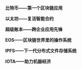 **比特币——第一个区块链应用**

**以太坊——复活智能合约**

**超级账本——跨企业应用先锋**

**EOS——区块链世界里的操作系统**

**IPFS——下一代分布式文件存储系统**

**IOTA——助力机器经济**


